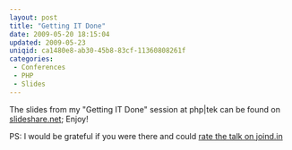 ```yaml
---
layout: post
title: "Getting IT Done"
date: 2009-05-20 18:15:04
updated: 2009-05-23
uniqid: ca1480e8-ab30-45b8-83cf-11360808261f
categories: 
 - Conferences
 - PHP
 - Slides
---
```

<p style="clear: both">The slides from my "Getting IT Done" session at php|tek can be found on <a href="http://www.slideshare.net/wezfurlong/getting-it-done" title="slideshare.net">slideshare.net</a>; Enjoy!</p><p style="clear: both">PS: I would be grateful if you were there and could <a href="http://joind.in/189" title="my talk on joind.in">rate the talk on joind.in</a></p>